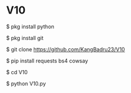 # V10
$ pkg install python

$ pkg install git

$ git clone https://github.com/KangBadru23/V10

$ pip install requests bs4 cowsay

$ cd V10

$ python V10.py
